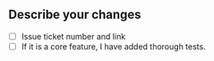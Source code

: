 ## Describe your changes

- [ ] Issue ticket number and link
- [ ] If it is a core feature, I have added thorough tests.
